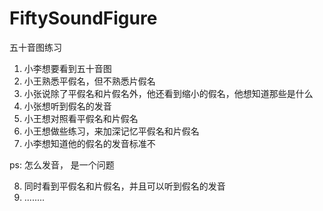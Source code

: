 # FiftySoundFigure
五十音图练习


1. 小李想要看到五十音图
2. 小王熟悉平假名，但不熟悉片假名
3. 小张说除了平假名和片假名外，他还看到缩小的假名，他想知道那些是什么
4. 小张想听到假名的发音
5. 小王想对照看平假名和片假名
6. 小王想做些练习，来加深记忆平假名和片假名
7. 小李想知道他的假名的发音标准不

ps: 怎么发音， 是一个问题

8. 同时看到平假名和片假名，并且可以听到假名的发音
9. ........
